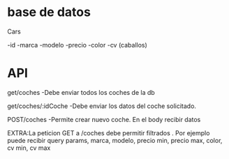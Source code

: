 # base de datos

Cars

-id
-marca
-modelo
-precio
-color
-cv (caballos)

# API

get/coches
    -Debe enviar todos los coches de la db

get/coches/:idCoche
    -Debe enviar los datos del coche solicitado. 

POST/coches
    -Permite crear nuevo coche. En el body recibir datos     

EXTRA:La peticion GET a /coches debe permitir filtrados    .
Por ejemplo puede recibir query params, marca, modelo, precio min, precio max, color, cv min, cv max  